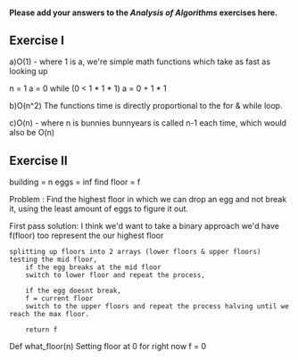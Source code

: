 #### Please add your answers to the ***Analysis of  Algorithms*** exercises here.

## Exercise I

a)O(1) - where 1 is a, we're simple math functions which take as fast as looking up  

   n = 1
   a = 0
    while (0 < 1 * 1 * 1)
    a = 0 + 1 * 1


b)O(n^2) 
    The functions time is directly proportional to the for & while loop. 

c)O(n) - where n is bunnies
    bunnyears is called n-1 each time, which would also be O(n) 

## Exercise II

building = n
eggs = inf
 find floor = f

Problem : Find the highest floor in which we can drop an egg and not break it, using the least amount of eggs to figure it out.

First pass solution:
    I think we'd want to take a binary approach
    we'd have f(floor) too represent the our highest floor

    splitting up floors into 2 arrays (lower floors & upper floors) testing the mid floor, 
        if the egg breaks at the mid floor 
        switch to lower floor and repeat the process, 

        if the egg doesnt break, 
        f = current floor
        switch to the upper floors and repeat the process halving until we reach the max floor.

        return f
    
Def what_floor(n)
    Setting floor at 0 for right now
    f = 0


